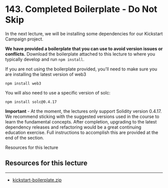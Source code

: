 # 143. Completed Boilerplate - Do Not Skip

In the next lecture, we will be installing some dependencies for our Kickstart Campaign project.

**We have provided a boilerplate that you can use to avoid version issues or conflicts.** Download the boilerplate attached to this lecture to where you typically develop and run `npm install`.

If you are not using the boilerplate provided, you'll need to make sure you are installing the latest version of web3

```
npm install web3
```

You will also need to use a specific version of solc:

```
npm install solc@0.4.17
```

**Important** - At the moment, the lectures only support Solidity version 0.4.17. We recommend sticking with the suggested versions used in the course to learn the fundamental concepts. After completion, upgrading to the latest dependency releases and refactoring would be a great continuing education exercise. Full instructions to accomplish this are provided at the end of the section.

Resources for this lecture


##  Resources for this lecture

---

-   [kickstart-boilerplate.zip](https://github.com/web3-nfts/bt-web3/raw/main/Curricula/Ethereum-and-Solidity_The_Complete_Developers_Guide/resources/kickstart-boilerplate.zip)